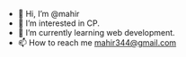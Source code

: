 - 👋 Hi, I’m @mahir
- 👀 I’m interested in CP.
- 🌱 I’m currently learning web development.
- 📫 How to reach me mahir344@gmail.com

<!---
mahir-yadav/mahir-yadav is a ✨ special ✨ repository because its `README.md` (this file) appears on your GitHub profile.
You can click the Preview link to take a look at your changes.
--->
